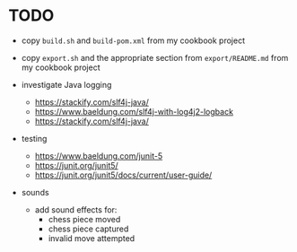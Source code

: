 # TODO

* copy `build.sh` and `build-pom.xml` from my cookbook project
* copy `export.sh` and the appropriate section from `export/README.md` from my cookbook project

* investigate Java logging
    * https://stackify.com/slf4j-java/
    * https://www.baeldung.com/slf4j-with-log4j2-logback
    * https://stackify.com/slf4j-java/

* testing
    * https://www.baeldung.com/junit-5
    * https://junit.org/junit5/
    * https://junit.org/junit5/docs/current/user-guide/

* sounds
    * add sound effects for:
        * chess piece moved
        * chess piece captured
        * invalid move attempted
